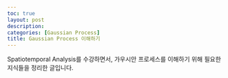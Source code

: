 ```yaml
---
toc: true
layout: post
description: 
categories: [Gaussian Process]
title: Gaussian Process 이해하기
---
```


Spatiotemporal Analysis를 수강하면서, 가우시안 프로세스를 이해하기 위해 필요한 지식들을 정리한 글입니다.

